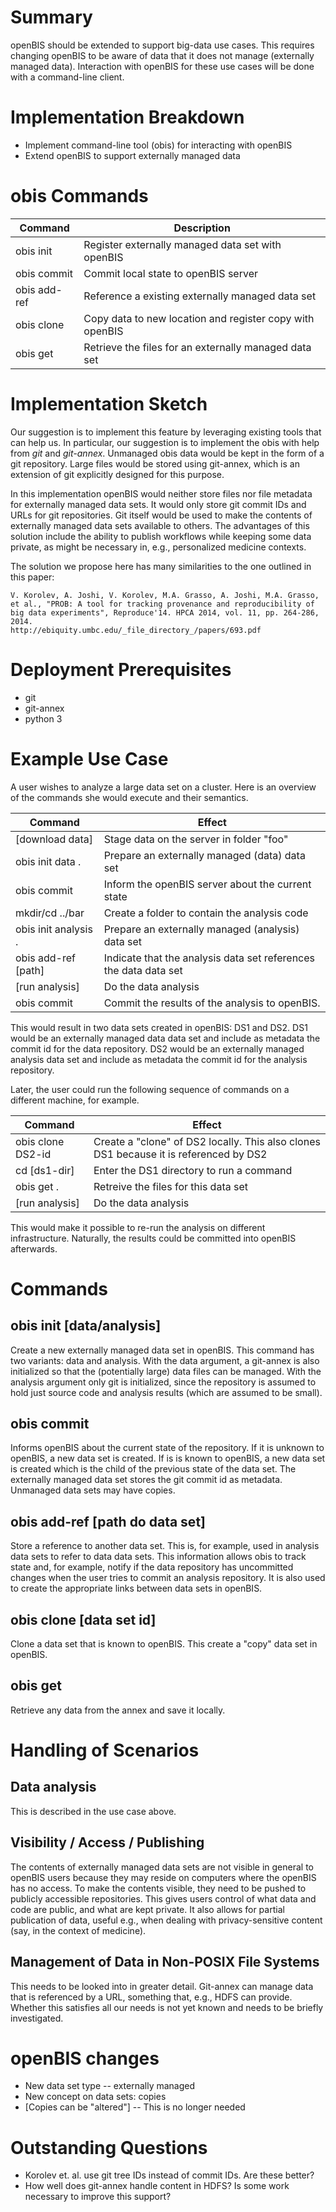 # Summary

openBIS should be extended to support big-data use cases. This requires changing openBIS to be aware of data that it does not manage (externally managed data). Interaction with openBIS for these use cases will be done with a command-line client.

# Implementation Breakdown

- Implement command-line tool (obis) for interacting with openBIS
- Extend openBIS to support externally managed data

# obis Commands

| Command       | Description                                                                                 |
|---------------|---------------------------------------------------------------------------------------------|
| obis init     | Register externally managed data set with openBIS                                                    |
| obis commit   | Commit local state to openBIS server                                                        |
| obis add-ref  | Reference a existing externally managed data set                                                     |
| obis clone    | Copy data to new location and register copy with openBIS                                    |
| obis get      | Retrieve the files for an externally managed data set                                                |


# Implementation Sketch

Our suggestion is to implement this feature by leveraging existing tools that can help us. In particular, our suggestion is to implement the obis with help from *git* and *git-annex*. Unmanaged obis data would be kept in the form of a git repository. Large files would be stored using git-annex, which is an extension of git explicitly designed for this purpose.

In this implementation openBIS would neither store files nor file metadata for externally managed data sets. It would only store git commit IDs and URLs for git repositories. Git itself would be used to make the contents of externally managed data sets available to others. The advantages of this solution include the ability to publish workflows while keeping some data private, as might be necessary in, e.g., personalized medicine contexts.

The solution we propose here has many similarities to the one outlined in this paper:

    V. Korolev, A. Joshi, V. Korolev, M.A. Grasso, A. Joshi, M.A. Grasso, et al., "PROB: A tool for tracking provenance and reproducibility of big data experiments", Reproduce'14. HPCA 2014, vol. 11, pp. 264-286, 2014.
    http://ebiquity.umbc.edu/_file_directory_/papers/693.pdf

# Deployment Prerequisites

- git
- git-annex
- python 3

# Example Use Case

A user wishes to analyze a large data set on a cluster. Here is an overview of the commands she would execute and their semantics.

| Command              | Effect                                                                                  |
|----------------------|-----------------------------------------------------------------------------------------|
| [download data]      | Stage data on the server in folder "foo"                                                |
| obis init data .     | Prepare an externally managed (data) data set                                                    |
| obis commit          | Inform the openBIS server about the current state                                       |
| mkdir/cd ../bar      | Create a folder to contain the analysis code                                            |
| obis init analysis . | Prepare an externally managed (analysis) data set                                                |
| obis add-ref  [path] | Indicate that the analysis data set references the data data set                        |
| [run analysis]       | Do the data analysis                                                                    |
| obis commit          | Commit the results of the analysis to openBIS.                                          |

This would result in two data sets created in openBIS: DS1 and DS2. DS1 would be an externally managed data data set and include as metadata the commit id for the data repository. DS2 would be an externally managed analysis data set and include as metadata the commit id for the analysis repository.

Later, the user could run the following sequence of commands on a different machine, for example.

| Command              | Effect                                                                                  |
|----------------------|-----------------------------------------------------------------------------------------|
| obis clone DS2-id    | Create a "clone" of DS2 locally. This also clones DS1 because it is referenced by DS2   |
| cd [ds1-dir]         | Enter the DS1 directory to run a command                                                |
| obis get .           | Retreive the files for this data set                                                    |
| [run analysis]       | Do the data analysis                                                                    |

This would make it possible to re-run the analysis on different infrastructure. Naturally, the results could be committed into openBIS afterwards.

# Commands

## obis init [data/analysis]

Create a new externally managed data set in openBIS. This command has two variants: data and analysis. With the data argument, a git-annex is also initialized so that the (potentially large) data files can be managed. With the analysis argument only git is initialized, since the repository is assumed to hold just source code and analysis results (which are assumed to be small).

## obis commit

Informs openBIS about the current state of the repository. If it is unknown to openBIS, a new data set is created. If is is known to openBIS, a new data set is created which is the child of the previous state of the data set. The externally managed data set stores the git commit id as metadata. Unmanaged data sets may have copies.

## obis add-ref [path do data set]

Store a reference to another data set. This is, for example, used in analysis data sets to refer to data data sets. This information allows obis to track state and, for example, notify if the data repository has uncommitted changes when the user tries to commit an analysis repository. It is also used to create the appropriate links between data sets in openBIS.

## obis clone [data set id]

Clone a data set that is known to openBIS. This create a "copy" data set in openBIS.

## obis get

Retrieve any data from the annex and save it locally.

# Handling of Scenarios

## Data analysis

This is described in the use case above.

## Visibility / Access / Publishing

The contents of externally managed data sets are not visible in general to openBIS users because they may reside on computers where the openBIS has no access. To make the contents visible, they need to be pushed to publicly accessible repositories. This gives users control of what data and code are public, and what are kept private. It also allows for partial publication of data, useful e.g., when dealing with privacy-sensitive content (say, in the context of medicine).

## Management of Data in Non-POSIX File Systems

This needs to be looked into in greater detail. Git-annex can manage data that is referenced by a URL, something that, e.g., HDFS can provide. Whether this satisfies all our needs is not yet known and needs to be briefly investigated.

# openBIS changes

- New data set type -- externally managed
- New concept on data sets: copies
- [Copies can be "altered"] -- This is no longer needed


# Outstanding Questions

- Korolev et. al. use git tree IDs instead of commit IDs. Are these better?
- How well does git-annex handle content in HDFS? Is some work necessary to improve this support?
